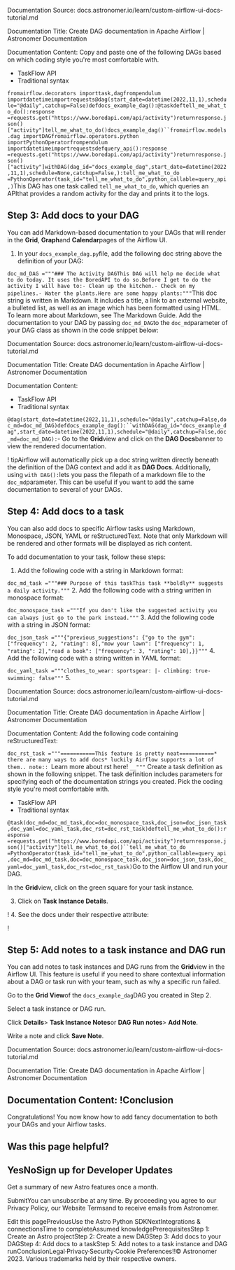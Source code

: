 Documentation Source:
docs.astronomer.io/learn/custom-airflow-ui-docs-tutorial.md

Documentation Title:
Create DAG documentation in Apache Airflow | Astronomer Documentation

Documentation Content:
Copy and paste one of the following DAGs based on which coding style you're most comfortable with.


* TaskFlow API
* Traditional syntax

`fromairflow.decorators importtask,dagfrompendulum importdatetimeimportrequests@dag(start_date=datetime(2022,11,1),schedule="@daily",catchup=False)defdocs_example_dag():@taskdeftell_me_what_to_do():response =requests.get("https://www.boredapi.com/api/activity")returnresponse.json()["activity"]tell_me_what_to_do()docs_example_dag()``fromairflow.models.dag importDAGfromairflow.operators.python importPythonOperatorfrompendulum importdatetimeimportrequestsdefquery_api():response =requests.get("https://www.boredapi.com/api/activity")returnresponse.json()["activity"]withDAG(dag_id="docs_example_dag",start_date=datetime(2022,11,1),schedule=None,catchup=False,):tell_me_what_to_do =PythonOperator(task_id="tell_me_what_to_do",python_callable=query_api,)`This DAG has one task called `tell_me_what_to_do`, which queries an APIthat provides a random activity for the day and prints it to the logs.

Step 3: Add docs to your DAG​
-----------------------------

You can add Markdown-based documentation to your DAGs that will render in the **Grid**, **Graph**and **Calendar**pages of the Airflow UI.

1. In your `docs_example_dag.py`file, add the following doc string above the definition of your DAG:

`doc_md_DAG ="""### The Activity DAGThis DAG will help me decide what to do today. It uses the BoredAPI to do so.Before I get to do the activity I will have to:- Clean up the kitchen.- Check on my pipelines.- Water the plants.Here are some happy plants:"""`This doc string is written in Markdown. It includes a title, a link to an external website, a bulleted list, as well as an image which has been formatted using HTML. To learn more about Markdown, see The Markdown Guide.
Add the documentation to your DAG by passing `doc_md_DAG`to the `doc_md`parameter of your DAG class as shown in the code snippet below:



Documentation Source:
docs.astronomer.io/learn/custom-airflow-ui-docs-tutorial.md

Documentation Title:
Create DAG documentation in Apache Airflow | Astronomer Documentation

Documentation Content:
* TaskFlow API
* Traditional syntax

`@dag(start_date=datetime(2022,11,1),schedule="@daily",catchup=False,doc_md=doc_md_DAG)defdocs_example_dag():``withDAG(dag_id="docs_example_dag",start_date=datetime(2022,11,1),schedule="@daily",catchup=False,doc_md=doc_md_DAG):`- Go to the **Grid**view and click on the **DAG Docs**banner to view the rendered documentation.

!
tipAirflow will automatically pick up a doc string written directly beneath the definition of the DAG context and add it as **DAG Docs**.
Additionally, using `with DAG():`lets you pass the filepath of a markdown file to the `doc_md`parameter. This can be useful if you want to add the same documentation to several of your DAGs.

Step 4: Add docs to a task​
---------------------------

You can also add docs to specific Airflow tasks using Markdown, Monospace, JSON, YAML or reStructuredText. Note that only Markdown will be rendered and other formats will be displayed as rich content.

To add documentation to your task, follow these steps:

1. Add the following code with a string in Markdown format:

`doc_md_task ="""### Purpose of this taskThis task **boldly** suggests a daily activity."""`
2. Add the following code with a string written in monospace format:

`doc_monospace_task ="""If you don't like the suggested activity you can always just go to the park instead."""`
3. Add the following code with a string in JSON format:

`doc_json_task ="""{"previous_suggestions": {"go to the gym": ["frequency": 2, "rating": 8],"mow your lawn": ["frequency": 1, "rating": 2],"read a book": ["frequency": 3, "rating": 10],}}"""`
4. Add the following code with a string written in YAML format:

`doc_yaml_task ="""clothes_to_wear: sportsgear: |- climbing: true- swimming: false"""`
5.



Documentation Source:
docs.astronomer.io/learn/custom-airflow-ui-docs-tutorial.md

Documentation Title:
Create DAG documentation in Apache Airflow | Astronomer Documentation

Documentation Content:
Add the following code containing reStructuredText:

`doc_rst_task ="""===========This feature is pretty neat===========* there are many ways to add docs* luckily Airflow supports a lot of them.. note:: `Learn more about rst here! `__"""`
Create a task definition as shown in the following snippet. The task definition includes parameters for specifying each of the documentation strings you created. Pick the coding style you're most comfortable with.


* TaskFlow API
* Traditional syntax

`@task(doc_md=doc_md_task,doc=doc_monospace_task,doc_json=doc_json_task,doc_yaml=doc_yaml_task,doc_rst=doc_rst_task)deftell_me_what_to_do():response =requests.get("https://www.boredapi.com/api/activity")returnresponse.json()["activity"]tell_me_what_to_do()``tell_me_what_to_do =PythonOperator(task_id="tell_me_what_to_do",python_callable=query_api,doc_md=doc_md_task,doc=doc_monospace_task,doc_json=doc_json_task,doc_yaml=doc_yaml_task,doc_rst=doc_rst_task)`Go to the Airflow UI and run your DAG.

In the **Grid**view, click on the green square for your task instance.

3. Click on **Task Instance Details**.

!
4. See the docs under their respective attribute:

!

Step 5: Add notes to a task instance and DAG run​
-------------------------------------------------

You can add notes to task instances and DAG runs from the **Grid**view in the Airflow UI. This feature is useful if you need to share contextual information about a DAG or task run with your team, such as why a specific run failed.

Go to the **Grid View**of the `docs_example_dag`DAG you created in Step 2.

Select a task instance or DAG run.

Click **Details**> **Task Instance Notes**or **DAG Run notes**> **Add Note**.

Write a note and click **Save Note**.



Documentation Source:
docs.astronomer.io/learn/custom-airflow-ui-docs-tutorial.md

Documentation Title:
Create DAG documentation in Apache Airflow | Astronomer Documentation

Documentation Content:
!Conclusion​
-----------

Congratulations! You now know how to add fancy documentation to both your DAGs and your Airflow tasks.

Was this page helpful?
----------------------

YesNoSign up for Developer Updates
-----------------------------

Get a summary of new Astro features once a month.

SubmitYou can unsubscribe at any time. By proceeding you agree to our Privacy Policy, our Website Termsand to receive emails from Astronomer.

Edit this pagePreviousUse the Astro Python SDKNextIntegrations & connectionsTime to completeAssumed knowledgePrerequisitesStep 1: Create an Astro projectStep 2: Create a new DAGStep 3: Add docs to your DAGStep 4: Add docs to a taskStep 5: Add notes to a task instance and DAG runConclusionLegal·Privacy·Security·Cookie Preferences!!© Astronomer 2023. Various trademarks held by their respective owners.



